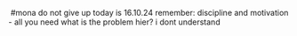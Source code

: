   #mona do not give up
 today is 16.10.24
 remember: discipline and motivation - all you need
 what is the problem hier?
 i dont understand
 
 
